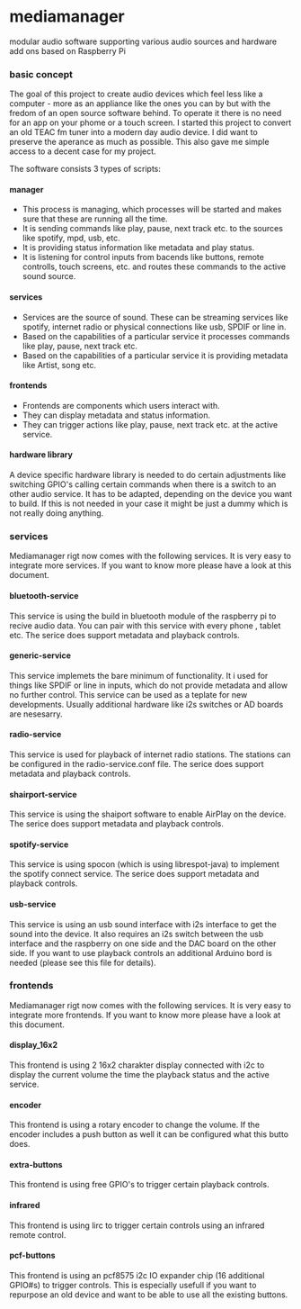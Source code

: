 # mediamanager
modular audio software supporting various audio sources and hardware add ons based on Raspberry Pi   

### basic concept
The goal of this project to create audio devices which feel less like a computer - more as an appliance like the ones you can by but with the fredom of an open source software behind. To operate it there is no need for an app on your phome or a touch screen. I started this project to convert an old TEAC fm tuner into a modern day audio device. I did want to preserve the aperance as much as possible. This also gave me simple access to a decent case for my project.

The software consists 3 types of scripts:
#### manager
- This process is managing, which processes will be started and makes sure that these are running all the time.
- It is sending commands like play, pause, next track etc. to the sources like spotify, mpd, usb, etc.
- It is providing status information like metadata and play status.
- It is listening for control inputs from bacends like buttons, remote controlls, touch screens, etc. and routes these commands to the active sound source.

#### services
- Services are the source of sound. These can be streaming services like spotify, internet radio or physical connections like usb, SPDIF or line in.
- Based on the capabilities of a particular service it processes commands like play, pause, next track etc.
- Based on the capabilities of a particular service it is providing metadata like Artist, song etc.

#### frontends
- Frontends are components which users interact with.
- They can display metadata and status information.
- They can trigger actions like play, pause, next track etc. at the active service.

#### hardware library
A device specific hardware library is needed to do certain adjustments like switching GPIO's calling certain commands when there is a switch to an other audio service. It has to be adapted, depending on the device you want to build. If this is not needed in your case it might be just a dummy which is not really doing anything.

### services
Mediamanager rigt now comes with the following services. It is very easy to integrate more services. If you want to know more please have a look at this document.
#### bluetooth-service
This service is using the build in bluetooth module of the raspberry pi to recive audio data. You can pair with this service with every phone , tablet etc. The serice does support metadata and playback controls.
#### generic-service
This service implemets the bare minimum of functionality. It i used for things like SPDIF or line in inputs, which do not provide metadata and allow no further control. This service can be used as a teplate for new developments. Usually additional hardware like i2s switches or AD boards are nesesarry.
#### radio-service
This service is used for playback of internet radio stations. The stations can be configured in the radio-service.conf file. The serice does support metadata and playback controls.
#### shairport-service
This service is using the shaiport software to enable AirPlay on the device. The serice does support metadata and playback controls.
#### spotify-service
This service is using spocon (which is using librespot-java) to implement the spotify connect service. The serice does support metadata and playback controls.
#### usb-service
This service is using an usb sound interface with i2s interface to get the sound into the device. It also requires an i2s switch between the usb interface and the raspberry on one side and the DAC board on the other side. If you want to use playback controls an additional Arduino bord is needed (please see this file for details).

### frontends
Mediamanager rigt now comes with the following services. It is very easy to integrate more frontends. If you want to know more please have a look at this document.
#### display_16x2
This frontend is using 2 16x2 charakter display connected with i2c to display the current volume the time the playback status and the active service.
#### encoder
This frontend is using a rotary encoder to change the volume. If the encoder includes a push button as well it can be configured what this butto does.
#### extra-buttons
This frontend is using free GPIO's to trigger certain playback controls.
#### infrared
This frontend is using lirc to trigger certain controls using an infrared remote control.
#### pcf-buttons
This frontend is using an pcf8575 i2c IO expander chip (16 additional GPIO#s) to trigger controls. This is especially usefull if you want to repurpose an old device and want to be able to use all the existing buttons.
